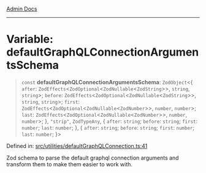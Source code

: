 [Admin Docs](/)

***

# Variable: defaultGraphQLConnectionArgumentsSchema

> `const` **defaultGraphQLConnectionArgumentsSchema**: `ZodObject`\<\{ `after`: `ZodEffects`\<`ZodOptional`\<`ZodNullable`\<`ZodString`\>\>, `string`, `string`\>; `before`: `ZodEffects`\<`ZodOptional`\<`ZodNullable`\<`ZodString`\>\>, `string`, `string`\>; `first`: `ZodEffects`\<`ZodOptional`\<`ZodNullable`\<`ZodNumber`\>\>, `number`, `number`\>; `last`: `ZodEffects`\<`ZodOptional`\<`ZodNullable`\<`ZodNumber`\>\>, `number`, `number`\>; \}, `"strip"`, `ZodTypeAny`, \{ `after`: `string`; `before`: `string`; `first`: `number`; `last`: `number`; \}, \{ `after`: `string`; `before`: `string`; `first`: `number`; `last`: `number`; \}\>

Defined in: [src/utilities/defaultGraphQLConnection.ts:41](https://github.com/syedali237/talawa-api/blob/98bc58250f2ff99b91cd3ae158cc2ad171f7d560/src/utilities/defaultGraphQLConnection.ts#L41)

Zod schema to parse the default graphql connection arguments and transform them to make them easier to work with.
